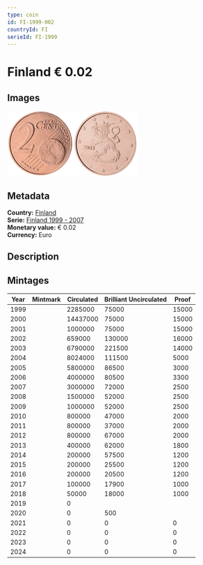 ```yaml
---
type: coin
id: FI-1999-002
countryId: FI
serieId: FI-1999
---
```


# Finland € 0.02

## Images

<img src="../../../Images/common-2002-002.webp" height="150" alt="Front image"><img src="Images/finland-1999-002.webp" height="150" alt="Back image">

## Metadata

**Country:** [Finland](../index.md)\
**Serie:** [Finland 1999 - 2007](index.md)\
**Monetary value:** € 0.02\
**Currency:** Euro

## Description

## Mintages

| Year | Mintmark | Circulated | Brilliant Uncirculated | Proof |
| ---- | -------- | ---------- | ---------------------- | ----- |
| 1999 |          | 2285000          | 75000                  | 15000 |
| 2000 |          | 14437000          | 75000                  | 15000 |
| 2001 |          | 1000000          | 75000                  | 15000 |
| 2002 |          | 659000          | 130000                 | 16000 |
| 2003 |          | 6790000          | 221500                 | 14000 |
| 2004 |          | 8024000          | 111500                 | 5000  |
| 2005 |          | 5800000          | 86500                  | 3000  |
| 2006 |          | 4000000          | 80500                  | 3300  |
| 2007 |          | 3000000          | 72000                  | 2500  |
| 2008 |          | 1500000          | 52000                  | 2500  |
| 2009 |          | 1000000          | 52000                  | 2500  |
| 2010 |          | 800000          | 47000                  | 2000  |
| 2011 |          | 800000          | 37000                  | 2000  |
| 2012 |          | 800000          | 67000                  | 2000  |
| 2013 |          | 400000          | 62000                  | 1800  |
| 2014 |          | 200000          | 57500                  | 1200  |
| 2015 |          | 200000          | 25500                  | 1200  |
| 2016 |          | 200000          | 20500                  | 1200  |
| 2017 |          | 100000          | 17900                  | 1000  |
| 2018 |          | 50000          | 18000                  | 1000  |
| 2019 |          | 0          |                        |       |
| 2020 |          | 0          | 500                    |       |
| 2021 |          | 0          | 0                      | 0     |
| 2022 |          | 0          | 0                      | 0     |
| 2023 |          | 0          | 0                      | 0     |
| 2024 |          | 0          | 0                      | 0     |
